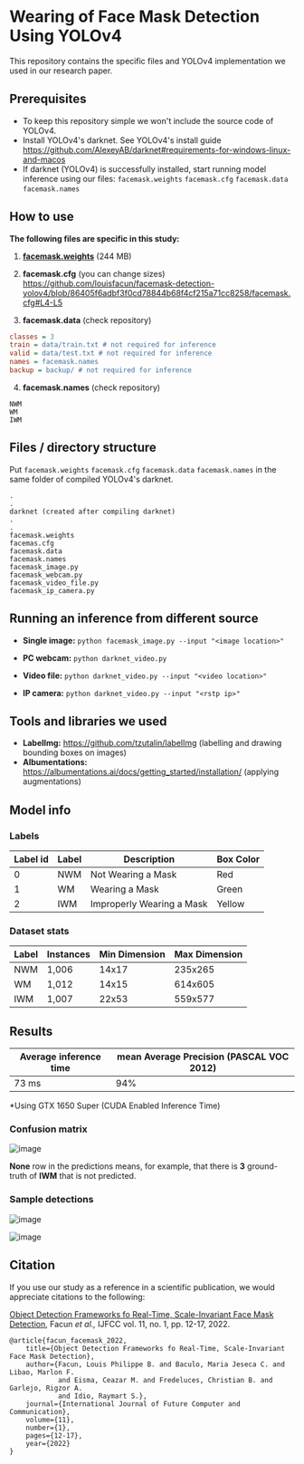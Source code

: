 # Wearing of Face Mask Detection Using YOLOv4
This repository contains the specific files and YOLOv4 implementation we used in our research paper.

## Prerequisites
- To keep this repository simple we won't include the source code of YOLOv4.
- Install YOLOv4's darknet. See YOLOv4's install guide https://github.com/AlexeyAB/darknet#requirements-for-windows-linux-and-macos
- If darknet (YOLOv4) is successfully installed, start running model inference using our files:
`facemask.weights` `facemask.cfg` `facemask.data` `facemask.names`

## How to use
**The following files are specific in this study:**
1. **[facemask.weights](https://github.com/lpfacun/facemask-detection-yolov4/releases/download/model/facemask.weights)** (244 MB)
2. **facemask.cfg** (you can change sizes)
https://github.com/louisfacun/facemask-detection-yolov4/blob/86405f6adbf3f0cd78844b68f4cf215a71cc8258/facemask.cfg#L4-L5

3. **facemask.data** (check repository)
```ini
classes = 3 
train = data/train.txt # not required for inference
valid = data/test.txt # not required for inference
names = facemask.names
backup = backup/ # not required for inference
```
4. **facemask.names** (check repository)
```
NWM
WM
IWM
```

## Files / directory structure
Put `facemask.weights` `facemask.cfg` `facemask.data` `facemask.names` in the same folder of compiled YOLOv4's darknet. 
```
.
.
darknet (created after compiling darknet)
.
.
facemask.weights
facemas.cfg
facemask.data
facemask.names
facemask_image.py
facemask_webcam.py
facemask_video_file.py
facemask_ip_camera.py
```

## Running an inference from different source

- **Single image:** `python facemask_image.py --input "<image location>"` 

- **PC webcam:** `python darknet_video.py`

- **Video file:** `python darknet_video.py --input "<video location>"` 

- **IP camera:** `python darknet_video.py --input "<rstp ip>"`
 

## Tools and libraries we used
- **LabelImg:** https://github.com/tzutalin/labelImg (labelling and drawing bounding boxes on images)
- **Albumentations:** https://albumentations.ai/docs/getting_started/installation/ (applying augmentations)

 ## Model info
 ### Labels
| Label id | Label | Description | Box Color |
| --- | --- | --- | --- |
| 0 | NWM | Not Wearing a Mask | Red |
| 1 | WM  | Wearing a Mask | Green |
| 2 | IWM | Improperly Wearing a Mask | Yellow |

### Dataset stats
| Label | Instances | Min Dimension | Max Dimension |
| --- | --- | --- | --- |
| NWM | 1,006 | 14x17 | 235x265 |
| WM  | 1,012 | 14x15 | 614x605 |
| IWM | 1,007 | 22x53 | 559x577 |

## Results

| Average inference time | mean Average Precision (PASCAL VOC 2012)|
| --- | --- |
| 73 ms | 94% |

*Using GTX 1650 Super (CUDA Enabled Inference Time)

### Confusion matrix

![image](https://user-images.githubusercontent.com/58874676/136065222-68d93f5c-cb35-4e51-b2cb-e9ea9e53bc8e.png)

**None** row in the predictions means, for example, that there is **3** ground-truth of **IWM** that is not predicted.

### Sample detections

![image](https://user-images.githubusercontent.com/58874676/136065117-9915b76b-826f-4ade-8def-1853ef84bd24.png)

![image](https://user-images.githubusercontent.com/58874676/136065261-19a2b070-9023-47ab-9aec-9c82a55c51f4.png)


## Citation
If you use our study as a reference in a scientific publication, we would appreciate citations to the following:

[Object Detection Frameworks fo Real-Time, Scale-Invariant Face Mask Detection](https://github.com/louisfacun/facemask-detection-yolov4/raw/master/paper.pdf), Facun *et al.,* IJFCC vol. 11, no. 1, pp. 12-17, 2022.

```
@article{facun_facemask_2022,
    title={Object Detection Frameworks fo Real-Time, Scale-Invariant Face Mask Detection},
    author={Facun, Louis Philippe B. and Baculo, Maria Jeseca C. and Libao, Marlon F.
            and Eisma, Ceazar M. and Fredeluces, Christian B. and Garlejo, Rigzor A.
            and Idio, Raymart S.},
    journal={International Journal of Future Computer and Communication},
    volume={11},
    number={1},
    pages={12-17},
    year={2022}
}
```
